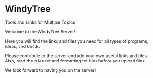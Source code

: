 # WindyTree
Tools and Links for Multiple Topics

Welcome to the WindyTree Server!

Here you will find the links and files you need for all types of programs, ideas, and builds.

Please contribute to the server and add your own useful links and files. Also, read the rules.txt and formatting.txt files before you upload files.

We look forward to having you on the server!
